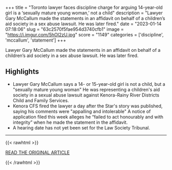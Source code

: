 +++
title = "Toronto lawyer faces discipline charge for arguing 14-year-old girl is a ‘sexually mature young woman,’ not a child"
description = "Lawyer Gary McCallum made the statements in an affidavit on behalf of a children’s aid society in a sex abuse lawsuit. He was later fired."
date = "2023-01-14 07:18:06"
slug = "63c2570f5fae954d3740cfb1"
image = "https://i.imgur.com/5hOI2zU.jpg"
score = "1149"
categories = ['discipline', 'mccallum', 'statement']
+++

Lawyer Gary McCallum made the statements in an affidavit on behalf of a children’s aid society in a sex abuse lawsuit. He was later fired.

## Highlights

- Lawyer Gary McCallum says a 14- or 15-year-old girl is not a child, but a "sexually mature young woman" He was representing a children's aid society in a sexual abuse lawsuit against Kenora-Rainy River Districts Child and Family Services.
- Kenora CFS fired the lawyer a day after the Star's story was published, saying his comments were "appalling and intolerable" A notice of application filed this week alleges he “failed to act honourably and with integrity” when he made the statement in the affidavit.
- A hearing date has not yet been set for the Law Society Tribunal.

---

{{< rawhtml >}}
  <p class="article-category">
    <a target="_blank" href="https://www.thestar.com/news/gta/2023/01/13/toronto-lawyer-faces-discipline-charge-for-arguing-14-year-old-girl-is-a-sexually-mature-young-woman-not-a-child.html">READ THE ORIGINAL ARTICLE</a>
  </p>
{{< /rawhtml >}}
